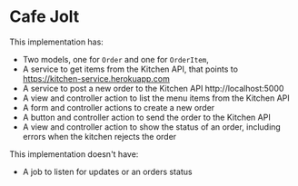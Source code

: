 # Cafe Jolt

This implementation has:
* Two models, one for `Order` and one for `OrderItem`,
* A service to get items from the Kitchen API, that points to https://kitchen-service.herokuapp.com
* A service to post a new order to the Kitchen API http://localhost:5000
* A view and controller action to list the menu items from the Kitchen API
* A form and controller actions to create a new order
* A button and controller action to send the order to the Kitchen API
* A view and controller action to show the status of an order, including errors when the kitchen rejects the order

This implementation doesn't have:
* A job to listen for updates or an orders status
